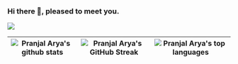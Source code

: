 ### Hi there 👋, pleased to meet you.

<img src="https://api.visitorbadge.io/api/visitors?path=https%3A%2F%2Fgithub.com%2Fpvaraya%2Fpvarya&label=VISITORS&labelColor=%23007EC6&countColor=%23ggg" />

| ![Pranjal Arya's github stats](https://github-readme-stats-sigma-five.vercel.app/api?username=pvarya&show_icons=true&theme=tokyonight) | ![Pranjal Arya's GitHub Streak](https://github-readme-streak-stats.herokuapp.com/?user=pvarya&theme=tokyonight) | ![Pranjal Arya's top languages](https://github-readme-stats.vercel.app/api/top-langs/?username=pvarya&theme=tokyonight)
| -- | -- | -- |

<!--
**pvarya/pvarya** is a ✨ _special_ ✨ repository because its `README.md` (this file) appears on your GitHub profile.

Here are some ideas to get you started:

- 🔭 I’m currently working on ...
- 🌱 I’m currently learning ...
- 👯 I’m looking to collaborate on ...
- 🤔 I’m looking for help with ...
- 💬 Ask me about ...
- 📫 How to reach me: ...
- 😄 Pronouns: ...
- ⚡ Fun fact: ...
-->
